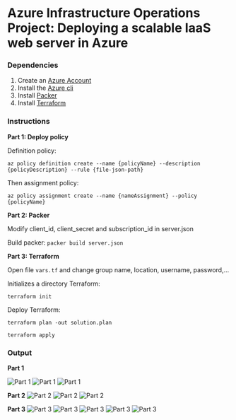 # Azure Infrastructure Operations Project: Deploying a scalable IaaS web server in Azure

### Dependencies
1. Create an [Azure Account](https://portal.azure.com) 
2. Install the [Azure cli](https://docs.microsoft.com/en-us/cli/azure/install-azure-cli?view=azure-cli-latest)
3. Install [Packer](https://www.packer.io/downloads)
4. Install [Terraform](https://www.terraform.io/downloads.html)

### Instructions
**Part 1: Deploy policy**

Definition policy:

`az policy definition create --name {policyName} --description {policyDescription} --rule {file-json-path}`

Then assignment policy:

`az policy assignment create --name {nameAssignment} --policy {policyName}`

**Part 2: Packer**

Modify client_id, client_secret and subscription_id in server.json

Build packer: `packer build server.json`

**Part 3: Terraform**

Open file `vars.tf` and change group name, location, username, password,...

Initializes a directory Terraform:

`terraform init`

Deploy Terraform:

`terraform plan -out solution.plan`

`terraform apply`

### Output

**Part 1**

![Part 1](https://github.com/tuan149/Azure_DevOp_Session1/blob/master/Screen/1.%20az%20policy%20definition.png?raw=true)
![Part 1](https://github.com/tuan149/Azure_DevOp_Session1/blob/master/Screen/2.%20az%20policy%20assignment%20create.png?raw=true)
![Part 1](https://github.com/tuan149/Azure_DevOp_Session1/blob/master/Screen/3.%20az%20policy%20assignment%20list.png?raw=true)

**Part 2**
![Part 2](https://github.com/tuan149/Azure_DevOp_Session1/blob/master/Screen/4.%20packer%20build_1.png?raw=true)
![Part 2](https://github.com/tuan149/Azure_DevOp_Session1/blob/master/Screen/4.%20packer%20build_2.png?raw=true)
![Part 2](https://github.com/tuan149/Azure_DevOp_Session1/blob/master/Screen/5.%20myPackerImage.png?raw=true)

**Part 3**
![Part 3](https://github.com/tuan149/Azure_DevOp_Session1/blob/master/Screen/6.%20terraform%20init.png?raw=true)
![Part 3](https://github.com/tuan149/Azure_DevOp_Session1/blob/master/Screen/7.%20terraform%20plan_1.png?raw=true)
![Part 3](https://github.com/tuan149/Azure_DevOp_Session1/blob/master/Screen/7.%20terraform%20plan_2.png?raw=true)
![Part 3](https://github.com/tuan149/Azure_DevOp_Session1/blob/master/Screen/8.%20terraform%20apply_1.png?raw=true)
![Part 3](https://github.com/tuan149/Azure_DevOp_Session1/blob/master/Screen/8.%20terraform%20apply_2.png?raw=true)

